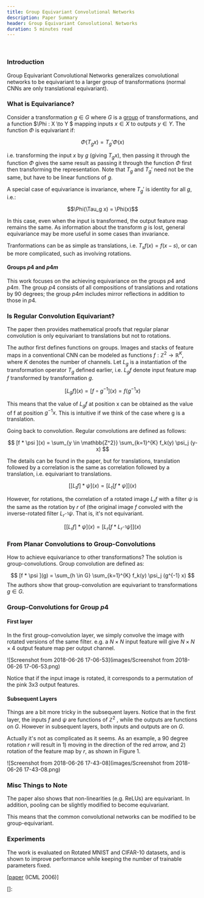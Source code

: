 ```yaml
---
title: Group Equivariant Convolutional Networks
description: Paper Summary
header: Group Equivariant Convolutional Networks
duration: 5 minutes read
---
```

&nbsp;

### Introduction

Group Equivariant Convolutional Networks generalizes convolutional networks to be equivariant to a larger group of transformations (normal CNNs are only translational equivariant).



### What is Equivariance?

Consider a transformation $g \in G$ where $G$ is a [group] of transformations, and a function $\Phi : X \to Y $  mapping inputs $x \in X$ to outputs $y \in Y$. The function $\Phi$ is equivariant if:

$$\Phi(T_g x) = T_g' \Phi(x)$$

i.e. transforming the input $x$ by $g$ (giving $T_g x$), then passing it through the function $\Phi$ gives the same result as passing it through the function $\Phi$ first then transforming the representation. Note that $T_g$ and $T_g'$ need not be the same, but have to be linear functions of _g_.

A special case of equivariance is invariance, where $T_g'$ is identity for all $g$, i.e.:

$$\Phi(\Tau_g x) = \Phi(x)$$

In this case, even when the input is transformed, the output feature map remains the same. As information about the transform $g$ is lost, general equivariance may be more useful in some cases than invariance.

Tranformations can be as simple as translations, i.e. $T_s f(x) = f(x-s)$, or can be more complicated, such as involving rotations.

#### Groups $p4$ and $p4m$

This work focuses on the achieving equivariance on the groups  $p4$ and $p4m$. The group $p4$ consists of all compositions of translations and rotations by 90 degrees; the group $p4m$ includes mirror reflections in addition to those in $p4$.



### Is Regular Convolution Equivariant?

The paper then provides mathematical proofs that regular planar convolution is only equivariant to translations but not to rotations. 

The author first defines functions on groups. Images and stacks of feature maps in a conventional CNN can be modeled as functions $f : \mathbb{Z}^2 \to \mathbb{R}^K$, where $K$ denotes the number of channels. Let $L_g$ is a instantiation of the transformation operator $T_g$ defined earlier, i.e.  $L_{g}f$ denote input feature map $f$ transformed by transformation $g$.

$$
[L_{g}f](x) = [f \circ g^{-1}](x) = f(g^{-1}x)
$$

This means that the value of $L_gf$ at position x can be obtained as the value of f at position $g^{-1}x$. This is intuitive if we think of the case where g is a translation.

Going back to convolution. Regular convolutions are defined as follows:

$$
[f * \psi ](x) = \sum_{y \in \mathbb{Z^2}} \sum_{k=1}^{K} f_k(y) \psi_j (y-x)
$$

The details can be found in the paper, but for translations, translation followed by a correlation is the same as correlation followed by a translation, i.e. equivariant to translations.

$$
[[L_t f] * \psi](x) = [L_t [f * \psi]](x)
$$

However, for rotations, the correlation of a rotated image $L_r f$ with a filter $\psi$ is the same as the rotation by $r$ of (the original image $f$ convoled with the inverse-rotated filter $L_{r^{-1}} \psi$. That is, it's not equivariant.

$$
[[L_r f] * \psi](x) = [L_r [f * L_{r^{-1}} \psi]](x)
$$


### From Planar Convolutions to Group-Convolutions
How to achieve equivariance to other transformations? The solution is group-convolutions. Group convolution are defined as:

$$
[f * \psi ](g) = \sum_{h \in G} \sum_{k=1}^{K} f_k(y) \psi_j (g^{-1} x)
$$
The authors show that group-convolution are equivariant to transformations $g \in G$.



### Group-Convolutions for Group $p4$

#### First layer

In the first group-convolution layer, we simply convolve the image with rotated versions of the same filter. e.g. a $N \times N$ input feature will give $N \times N \times 4$ output feature map per output channel.

![Screenshot from 2018-06-26 17-06-53](images/Screenshot from 2018-06-26 17-06-53.png)

Notice that if the input image is rotated, it corresponds to a permutation of the pink 3x3 output features.

#### Subsequent Layers

Things are a bit more tricky in the subsequent layers. Notice that in the first layer, the inputs $f$ and $\psi$ are functions of $\mathbb{Z}^2$ , while the outputs are functions on $G$. However in subsequent layers, both inputs and outputs are on $G$.

Actually it's not as complicated as it seems. As an example, a 90 degree rotation $r$ will result in 1) moving in the direction of the red arrow, and 2) rotation of the feature map by $r$, as shown in Figure 1.

![Screenshot from 2018-06-26 17-43-08](images/Screenshot from 2018-06-26 17-43-08.png)

### Misc Things to Note

The paper also shows that non-linearities (e.g. ReLUs) are equivariant. In addition, pooling can be slightly modified to become equivariant.

This means that the common convolutional networks can be modified to be group-equivariant.



### Experiments

The work is evaluated on Rotated MNIST and CIFAR-10 datasets, and is shown to improve performance while keeping the number of trainable parameters fixed.



\[[paper] (ICML 2006)\]



[group]:https://en.wikipedia.org/wiki/Group_(mathematics)
[paper]: https://arxiv.org/abs/1602.07576
[]: 

&nbsp;


